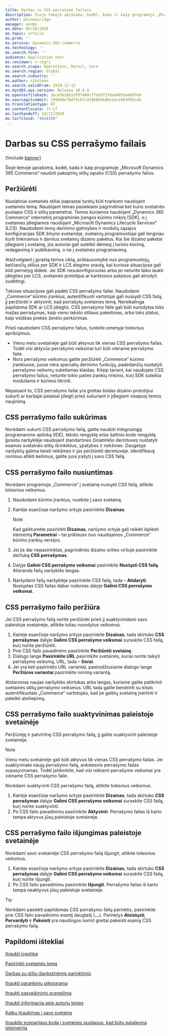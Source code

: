 ```yaml
---
title: Darbas su CSS perrašymo failais
description: Šioje temoje aprašoma, kodėl, kada ir kaip programoje „Microsoft Dynamics 365 Commerce“ naudoti pakopinių stilių sąrašo (CSS) perrašymo failus.
author: phinneyridge
manager: annbe
ms.date: 05/28/2020
ms.topic: article
ms.prod: ''
ms.service: dynamics-365-commerce
ms.technology: ''
ms.search.form: ''
audience: Application User
ms.reviewer: v-chgri
ms.search.scope: Operations, Retail, Core
ms.search.region: Global
ms.search.industry: ''
ms.author: niholman
ms.search.validFrom: 2019-12-12
ms.dyn365.ops.version: Release 10.0.8
ms.openlocfilehash: 3ec43b16b1df07400cffe597378ad4035e4d07e0
ms.sourcegitcommit: 199848e78df5cb7c439b001bdbe1ece963593cdb
ms.translationtype: HT
ms.contentlocale: lt-LT
ms.lasthandoff: 10/13/2020
ms.locfileid: "4414350"
---
```

# <a name="work-with-css-override-files"></a>Darbas su CSS perrašymo failais


[!include [banner](includes/banner.md)]

Šioje temoje aprašoma, kodėl, kada ir kaip programoje „Microsoft Dynamics 365 Commerce“ naudoti pakopinių stilių sąrašo (CSS) perrašymo failus.

## <a name="overview"></a>Peržiūrėti

Nuolatiniai svetainės stiliai paprastai turėtų būti tvarkomi naudojant svetainės temą. Naudojant temas pasiekiami pagrindiniai bet kurio svetainės puslapio CSS ir stilių parametrai. Temos kuriamos naudojant „Dynamics 365 Commerce“ internetinį programinės įrangos kūrimo rinkinį (SDK), o į svetaines įdiegiamos naudojant „Microsoft Dynamics Lifecycle Services“ (LCS). Naudodami temų derinimo galimybes ir modulių sąsajos konfigūracijas SDK žinyno svetainėje, svetainių programuotojai gali lengviau kurti tinkinamus ir darnius svetainių dizaino paketus. Kai šie dizaino paketai įdiegiami į svetainę, jos autoriai gali sutelkti dėmesį į turinio kūrimą, redagavimą ir publikavimą, o ne į svetainės programavimą.

Atsižvelgiant į įprastą temos ciklą, priklausomybė nuo programuotojų, keičiančių stilius per SDK ir LCS diegimo srautą, kai kuriose situacijose gali būti pernelyg didelė. Jei SDK nesukonfigūruotas arba jei neturite laiko laukti įdiegties per LCS, svetainės prototipai ar karštosios pataisos gali atrodyti sudėtingi.

Tokiose situacijose gali padėti CSS perrašymo failai. Naudodami „Commerce“ kūrimo įrankius, autentifikuoti vartotojai gali nusiųsti CSS failą, jį peržiūrėti ir aktyvinti, kad perrašytų svetainės temą. Nereikalinga papildoma SDK ar LCS įdiegtis. CSS perrašymo faile gali būti nurodytas toks mažas perrašymas, kaip vieno teksto stiliaus pakeitimas, arba toks platus, kaip visiškas prekės ženklo perkūrimas.

Prieš naudodami CSS perrašymo failus, turėkite omenyje tolesnius apribojimus.

- Vienu metu svetainėje gali būti aktyvus tik vienas CSS perrašymo failas. Todėl visi aktyvūs perrašymo veiksmai turi būti viename perrašymo faile.
- Nors perrašymo veiksmus galite peržiūrėti „Commerce“ kūrimo įrankiuose, juose nėra specialių derinimo funkcijų, padedančių nustatyti perrašymo veiksmų sukeliamas klaidas. Kitaip tariant, kai naudojate CSS perrašymo failus, neturite tokio paties įrankių rinkinio, kurį SDK suteikia moduliams ir kūrimui tikrinti.

Nepaisant to, CSS perrašymo failai yra greitas būdas dizaino prototipui sukurti ar karšajai pataisai įdiegti prieš sukuriant ir įdiegiant visapusį temos naujinimą.

## <a name="create-a-css-override-file"></a>CSS perrašymo failo sukūrimas

Norėdami sukurti CSS perrašymo failą, galite naudoti integruotąją programavimo aplinką (IDE), teksto rengyklę arba šaltinio kodo rengyklę. Įprasta naršyklėje naudojant standartines žiniatinklio derintuves nustatyti esamos svetainės stilių išrinkiklius, ypatybes ir reikšmes. Daugelyje naršyklių galima keisti reikšmes ir jas peržiūrėti derintuvėje. Identifikavę norimus atlikti keitimus, galite juos įrašyti į savo CSS failą.

## <a name="upload-a-css-override-file"></a>CSS perrašymo failo nusiuntimas

Norėdami programoje „Commerce“ į svetainę nusiųsti CSS failą, atlikite tolesnius veiksmus.

1. Naudodami kūrimo įrankius, nueikite į savo svetainę.
1. Kairėje esančioje naršymo srityje pasirinkite **Dizainas**.

    > [!NOTE]
    > Kad galėtumėte pasirinkti **Dizainas**, naršymo srityje gali reikėti išplėsti elementą **Parametrai** – tai priklauso nuo naudojamos „Commerce“ kūrimo įrankių versijos.

1. Jei jis dar nepasirinktas, pagrindinės dizaino srities viršuje pasirinkite skirtuką **CSS perrašymas**.
1. Dalyje **Galimi CSS perrašymo veiksmai** pasirinkite **Nusiųsti CSS failą**. Atisranda failų naršyklės langas.
1. Naršydami failų naršyklėje pasirinkite CSS failą, tada – **Atidaryti**. Nusiųstas CSS failas dabar rodomas dalyje **Galimi CSS perrašymo veiksmai**.

## <a name="preview-a-css-override-file"></a>CSS perrašymo failo peržiūra

Jei CSS perrašymo failą norite peržiūrėti prieš jį suaktyvindami savo paleistoje svetainėje, atlikite toliau nurodytus veiksmus.

1. Kairėje esančioje naršymo srityje pasirinkite **Dizainas**, tada skirtuko **CSS perrašymas** dalyje **Galimi CSS perrašymo veiksmai** suraskite CSS failą, kurį norite peržiūrėti.
1. Prie CSS failo pavadinimo pasirinkite **Peržiūrėti svetainę**.
1. Dialogo lange **Pasirinkite URL** pasirinkite svetainės, kuriai norite taikyti perrašymo veiksmą, URL, tada – **Gerai**.
1. Jei yra keli pasirinkto URL variantai, pasirodžiusiame dialogo lange **Peržiūros variantai** pasirinkite norimą variantą.

Atidaromas naujas naršyklės skirtukas arba langas, kuriame galite patikrinti svetainės stilių perrašymo veiksmus. URL tada galite bendrinti su kitais autentifikuotais „Commerce“ vartotojais, kad jie galėtų svetainę įvertinti ir pateikti atsiliepimų.

## <a name="activate-a-css-override-file-on-your-live-site"></a>CSS perrašymo failo suaktyvinimas paleistoje svetainėje

Peržiūrėję ir patvirtinę CSS perrašymo failą, jį galite suaktyvinti paleistoje svetainėje.

> [!NOTE]
> Vienu metu svetainėje gali būti aktyvus tik vienas CSS perrašymo failas. Jei suaktyvinate naują perrašymo failą, ankstesnis perrašymo failas supasyvinamas. Todėl įsitikinkite, kad visi reikiami perrašymo veiksmai yra viename CSS perrašymo faile.

Norėdami suaktyvinti CSS perrašymo failą, atlikite tolesnius veiksmus.

1. Kairėje esančioje naršymo srityje pasirinkite **Dizainas**, tada skirtuko **CSS perrašymas** dalyje **Galimi CSS perrašymo veiksmai** suraskite CSS failą, kurį norite suaktyvinti.
1. Po CSS failo pavadinimu pasirinkite **Aktyvinti**. Perrašymo failas iš karto tampa aktyvus jūsų paleistoje svetainėje.

## <a name="deactivate-a-css-override-file-on-your-live-site"></a>CSS perrašymo failo išjungimas paleistoje svetainėje

Norėdami savo svetainėje CSS perrašymo failą išjungti, atlikite tolesnius veiksmus.

1. Kairėje esančioje naršymo srityje pasirinkite **Dizainas**, tada skirtuko **CSS perrašymas** dalyje **Galimi CSS perrašymo veiksmai** suraskite CSS failą, kurį norite išjungti.
1. Po CSS failo pavadinimu pasirinkite **Išjungti**. Perrašymo failas iš karto tampa neaktyvus jūsų paleistoje svetainėje.

> [!TIP]
> Norėdami pasiekti papildomas CSS perrašymo failų parinktis, pasirinkite prie CSS failo pavadinimo esantį daugtašį (**...**). Parinktys **Atsisiųsti**, **Pervardyti** ir **Pakeisti** yra naudingos norint greitai pakeisti esamą CSS perrašymo failą.

## <a name="additional-resources"></a>Papildomi ištekliai

[Įtraukti logotipą](add-logo.md)

[Pasirinkti svetainės temą](select-site-theme.md)

[Darbas su stilių išankstinėmis parinktimis](style-presets.md)

[Įtraukti parankinių piktogramą](add-favicon.md)

[Įtraukti pasveikinimo pranešimą](add-welcome-message.md)

[Įtraukti informaciją apie autorių teises](add-copyright-notice.md)

[Kalbų įtraukimas į savo svetainę](add-languages-to-site.md)

[Įtraukite scenarijaus kodą į svetainės puslapius, kad būtų palaikoma telemetrija](add-telemetry.md)
